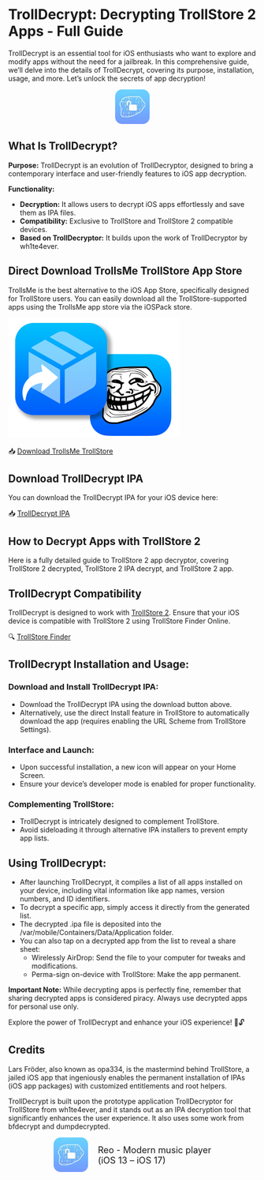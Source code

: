 # TrollDecrypt: Decrypting TrollStore 2 Apps - Full Guide

TrollDecrypt is an essential tool for iOS enthusiasts who want to explore and modify apps without the need for a jailbreak. In this comprehensive guide, we’ll delve into the details of TrollDecrypt, covering its purpose, installation, usage, and more. Let’s unlock the secrets of app decryption!

<p align="center">
    <img src="https://github.com/iOSGuide/installing-trollstore-2-app-decryptor/blob/main/Assets/TrollDecrypt%20IPA.png" alt="Logo" width="70" height="70"></img>
</p>

## What Is TrollDecrypt?

**Purpose:** TrollDecrypt is an evolution of TrollDecryptor, designed to bring a contemporary interface and user-friendly features to iOS app decryption.

**Functionality:**
- **Decryption:** It allows users to decrypt iOS apps effortlessly and save them as IPA files.
- **Compatibility:** Exclusive to TrollStore and TrollStore 2 compatible devices.
- **Based on TrollDecryptor:** It builds upon the work of TrollDecryptor by wh1te4ever.

## Direct Download TrollsMe TrollStore App Store

TrollsMe is the best alternative to the iOS App Store, specifically designed for TrollStore users. You can easily download all the TrollStore-supported apps using the TrollsMe app store via the iOSPack store.

![TrollsMe Icon](https://github.com/iOSGuide/installing-trollstore/blob/main/TrollsMe%20TrollStore%20IPA%20Installer.png)

📥 [Download TrollsMe TrollStore](https://iospack.com/apps/trollsme-trollstore/)

## Download TrollDecrypt IPA 

You can download the TrollDecrypt IPA for your iOS device here:

📥 [TrollDecrypt IPA](https://github.com/wh1te4ever/TrollDecryptor/releases/download/v0.0.1/TrollDecryptor.ipa)

## How to Decrypt Apps with TrollStore 2

Here is a fully detailed guide to TrollStore 2 app decryptor, covering TrollStore 2 decrypted, TrollStore 2 IPA decrypt, and TrollStore 2 app.

## TrollDecrypt Compatibility

TrollDecrypt is designed to work with [TrollStore 2](https://iexmo.com/updates/trollstore/). Ensure that your iOS device is compatible with TrollStore 2 using TrollStore Finder Online.

🔍 [TrollStore Finder](https://iexmo.com/trollstore-finder/)

## TrollDecrypt Installation and Usage:

### Download and Install TrollDecrypt IPA:

- Download the TrollDecrypt IPA using the download button above.
- Alternatively, use the direct Install feature in TrollStore to automatically download the app (requires enabling the URL Scheme from TrollStore Settings).

### Interface and Launch:

- Upon successful installation, a new icon will appear on your Home Screen.
- Ensure your device’s developer mode is enabled for proper functionality.

### Complementing TrollStore:

- TrollDecrypt is intricately designed to complement TrollStore.
- Avoid sideloading it through alternative IPA installers to prevent empty app lists.

## Using TrollDecrypt:

- After launching TrollDecrypt, it compiles a list of all apps installed on your device, including vital information like app names, version numbers, and ID identifiers.
- To decrypt a specific app, simply access it directly from the generated list.
- The decrypted .ipa file is deposited into the /var/mobile/Containers/Data/Application folder.
- You can also tap on a decrypted app from the list to reveal a share sheet:
  - Wirelessly AirDrop: Send the file to your computer for tweaks and modifications.
  - Perma-sign on-device with TrollStore: Make the app permanent.

**Important Note:**
While decrypting apps is perfectly fine, remember that sharing decrypted apps is considered piracy. Always use decrypted apps for personal use only.

Explore the power of TrollDecrypt and enhance your iOS experience! 🚀🔓

## Credits

Lars Fröder, also known as opa334, is the mastermind behind TrollStore, a jailed iOS app that ingeniously enables the permanent installation of IPAs (iOS app packages) with customized entitlements and root helpers. 

TrollDecrypt is built upon the prototype application TrollDecryptor for TrollStore from wh1te4ever, and it stands out as an IPA decryption tool that significantly enhances the user experience. It also uses some work from bfdecrypt and dumpdecrypted.

<div style="display: flex; align-items: center; justify-content: center;">
    <!-- Logo -->
    <div style="text-align: center; margin-right: 20px;">
        <img src="https://github.com/iOSGuide/installing-trollstore-2-app-decryptor/blob/main/Assets/TrollDecrypt%20IPA.png" alt="Logo" width="70" height="70"></img>
    </div>
    <!-- Logo description text -->
    <div style="text-align: left;">
        <span style="font-size: 18px;">Reo - Modern music player<br>(iOS 13 – iOS 17)</span>
    </div>
</div>









